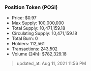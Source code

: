 
  ### Position Token (POSI)
  - Price: $0.97
  - Max Supply: 100,000,000
  - Total Supply: 10,471,159.18
  - Circulating Supply: 10,471,159.18
  - Total Burn: 0
  - Holders: 112,561
  - Transactions: 243,502
  - Volume (24h): $782,329.18

  > updated_at: Aug 11, 2021 11:56 PM
